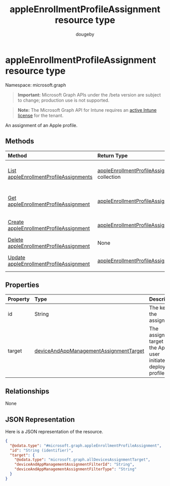 ﻿---
title: "appleEnrollmentProfileAssignment resource type"
description: "An assignment of an Apple profile."
author: "dougeby"
localization_priority: Normal
ms.prod: "intune"
doc_type: resourcePageType
---

# appleEnrollmentProfileAssignment resource type

Namespace: microsoft.graph

> **Important:** Microsoft Graph APIs under the /beta version are subject to change; production use is not supported.

> **Note:** The Microsoft Graph API for Intune requires an [active Intune license](https://go.microsoft.com/fwlink/?linkid=839381) for the tenant.

An assignment of an Apple profile.

## Methods

| Method                                                                                                         | Return Type                                                                                                       | Description                                                                                                                                              |
| :------------------------------------------------------------------------------------------------------------- | :---------------------------------------------------------------------------------------------------------------- | :------------------------------------------------------------------------------------------------------------------------------------------------------- |
| [List appleEnrollmentProfileAssignments](../api/intune-enrollment-appleenrollmentprofileassignment-list.md)    | [appleEnrollmentProfileAssignment](../resources/intune-enrollment-appleenrollmentprofileassignment.md) collection | List properties and relationships of the [appleEnrollmentProfileAssignment](../resources/intune-enrollment-appleenrollmentprofileassignment.md) objects. |
| [Get appleEnrollmentProfileAssignment](../api/intune-enrollment-appleenrollmentprofileassignment-get.md)       | [appleEnrollmentProfileAssignment](../resources/intune-enrollment-appleenrollmentprofileassignment.md)            | Read properties and relationships of the [appleEnrollmentProfileAssignment](../resources/intune-enrollment-appleenrollmentprofileassignment.md) object.  |
| [Create appleEnrollmentProfileAssignment](../api/intune-enrollment-appleenrollmentprofileassignment-create.md) | [appleEnrollmentProfileAssignment](../resources/intune-enrollment-appleenrollmentprofileassignment.md)            | Create a new [appleEnrollmentProfileAssignment](../resources/intune-enrollment-appleenrollmentprofileassignment.md) object.                              |
| [Delete appleEnrollmentProfileAssignment](../api/intune-enrollment-appleenrollmentprofileassignment-delete.md) | None                                                                                                              | Deletes a [appleEnrollmentProfileAssignment](../resources/intune-enrollment-appleenrollmentprofileassignment.md).                                        |
| [Update appleEnrollmentProfileAssignment](../api/intune-enrollment-appleenrollmentprofileassignment-update.md) | [appleEnrollmentProfileAssignment](../resources/intune-enrollment-appleenrollmentprofileassignment.md)            | Update the properties of a [appleEnrollmentProfileAssignment](../resources/intune-enrollment-appleenrollmentprofileassignment.md) object.                |

## Properties

| Property | Type                                                                                                           | Description                                                            |
| :------- | :------------------------------------------------------------------------------------------------------------- | :--------------------------------------------------------------------- |
| id       | String                                                                                                         | The key of the assignment.                                             |
| target   | [deviceAndAppManagementAssignmentTarget](../resources/intune-shared-deviceandappmanagementassignmenttarget.md) | The assignment target for the Apple user initiated deployment profile. |

## Relationships

None

## JSON Representation

Here is a JSON representation of the resource.

<!-- {
  "blockType": "resource",
  "keyProperty": "id",
  "@odata.type": "microsoft.graph.appleEnrollmentProfileAssignment"
}
-->

```json
{
  "@odata.type": "#microsoft.graph.appleEnrollmentProfileAssignment",
  "id": "String (identifier)",
  "target": {
    "@odata.type": "microsoft.graph.allDevicesAssignmentTarget",
    "deviceAndAppManagementAssignmentFilterId": "String",
    "deviceAndAppManagementAssignmentFilterType": "String"
  }
}
```
